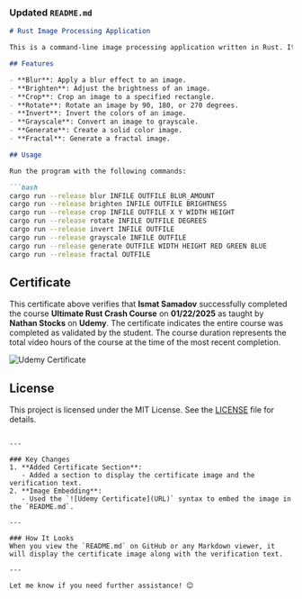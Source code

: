 ### Updated `README.md`

```markdown
# Rust Image Processing Application

This is a command-line image processing application written in Rust. It supports various operations such as blurring, brightening, cropping, rotating, inverting, grayscale conversion, generating solid color images, and creating fractal images.

## Features

- **Blur**: Apply a blur effect to an image.
- **Brighten**: Adjust the brightness of an image.
- **Crop**: Crop an image to a specified rectangle.
- **Rotate**: Rotate an image by 90, 180, or 270 degrees.
- **Invert**: Invert the colors of an image.
- **Grayscale**: Convert an image to grayscale.
- **Generate**: Create a solid color image.
- **Fractal**: Generate a fractal image.

## Usage

Run the program with the following commands:

```bash
cargo run --release blur INFILE OUTFILE BLUR_AMOUNT
cargo run --release brighten INFILE OUTFILE BRIGHTNESS
cargo run --release crop INFILE OUTFILE X Y WIDTH HEIGHT
cargo run --release rotate INFILE OUTFILE DEGREES
cargo run --release invert INFILE OUTFILE
cargo run --release grayscale INFILE OUTFILE
cargo run --release generate OUTFILE WIDTH HEIGHT RED GREEN BLUE
cargo run --release fractal OUTFILE
```

## Certificate

This certificate above verifies that **Ismat Samadov** successfully completed the course **Ultimate Rust Crash Course** on **01/22/2025** as taught by **Nathan Stocks** on **Udemy**. The certificate indicates the entire course was completed as validated by the student. The course duration represents the total video hours of the course at the time of the most recent completion.

![Udemy Certificate](https://udemy-certificate.s3.amazonaws.com/image/UC-6dc9148c-8557-41ec-b3e4-d055492e520b.jpg)

## License

This project is licensed under the MIT License. See the [LICENSE](LICENSE) file for details.
```

---

### Key Changes
1. **Added Certificate Section**:
   - Added a section to display the certificate image and the verification text.
2. **Image Embedding**:
   - Used the `![Udemy Certificate](URL)` syntax to embed the image in the `README.md`.

---

### How It Looks
When you view the `README.md` on GitHub or any Markdown viewer, it will display the certificate image along with the verification text.

---

Let me know if you need further assistance! 😊